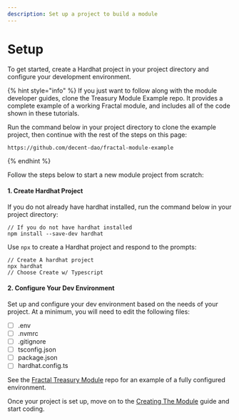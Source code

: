 ```yaml
---
description: Set up a project to build a module
---
```


# Setup

To get started, create a Hardhat project in your project directory and configure your development environment.

{% hint style="info" %}
If you just want to follow along with the module developer guides, clone the Treasury Module Example repo. It provides a complete example of a working Fractal module, and includes all of the code shown in these tutorials.

Run the command below in your project directory to clone the example project, then continue with the rest of the steps on this page:

```
https://github.com/decent-dao/fractal-module-example
```
{% endhint %}

Follow the steps below to start a new module project from scratch:

#### 1. Create Hardhat Project

If you do not already have hardhat installed, run the command below in your project directory:

```
// If you do not have hardhat installed
npm install --save-dev hardhat
```

Use `npx` to create a Hardhat project and respond to the prompts:

```
// Create A hardhat project
npx hardhat
// Choose Create w/ Typescript
```

#### 2. Configure Your Dev Environment&#x20;

Set up and configure your dev environment based on the needs of your project. At a minimum, you will need to edit the following files:

* [ ] .env
* [ ] .nvmrc
* [ ] .gitignore
* [ ] tsconfig.json
* [ ] package.json
* [ ] hardhat.config.ts

See the [Fractal Treasury Module](https://github.com/decent-dao/fractal-module-treasury) repo for an example of a fully configured environment.

Once your project is set up, move on to the [Creating The Module](creating-the-module.md) guide and start coding.

